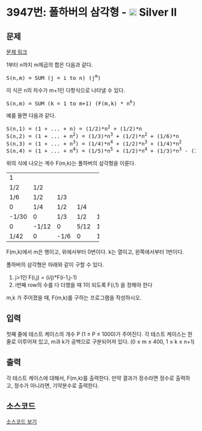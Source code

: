 # 3947번: 폴하버의 삼각형 - <img src="https://static.solved.ac/tier_small/9.svg" style="height:20px" /> Silver II

<!-- performance -->

<!-- 문제 제출 후 깃허브에 푸시를 했을 때 제출한 코드의 성능이 입력될 공간입니다.-->

<!-- end -->

## 문제

[문제 링크](https://boj.kr/3947)


<p>1부터 n까지 m제곱의 합은 다음과 같다.</p>

<pre>S(n,m) = SUM (j = i to n) (j<sup>m</sup>)</pre>

<p>이 식은 n의 차수가 m+1인 다항식으로 나타낼 수 있다.</p>

<pre>S(n,m) = SUM (k = 1 to m+1) (F(m,k) * n<sup>k</sup>)</pre>

<p>예를 들면 다음과 같다.</p>

<pre>S(n,1) = (1 + ... + n) = (1/2)*n<sup>2</sup> + (1/2)*n
S(n,2) = (1 + ... + n<sup>2</sup>) = (1/3)*n<sup>3</sup> + (1/2)*n<sup>2</sup> + (1/6)*n
S(n,3) = (1 + ... + n<sup>3</sup>) = (1/4)*n<sup>4</sup> + (1/2)*n<sup>3</sup> + (1/4)*n<sup>2</sup>
S(n,4) = (1 + ... + n<sup>4</sup>) = (1/5)*n<sup>5</sup> + (1/2)*n<sup>4</sup> + (1/3)*n<sup>3</sup> - (1/30)*n</pre>

<p>위의 식에 나오는 계수 F(m,k)는 폴하버의 삼각형을 이룬다.</p>

<table class="table table-bordered" style="width:49%">
<tbody>
<tr>
<td style="width:7%">1</td>
<td style="width:7%">&nbsp;</td>
<td style="width:7%">&nbsp;</td>
<td style="width:7%">&nbsp;</td>
<td style="width:7%">&nbsp;</td>
<td style="width:7%">&nbsp;</td>
<td style="width:7%">&nbsp;</td>
</tr>
<tr>
<td>1/2</td>
<td>1/2</td>
<td>&nbsp;</td>
<td>&nbsp;</td>
<td>&nbsp;</td>
<td>&nbsp;</td>
<td>&nbsp;</td>
</tr>
<tr>
<td>1/6</td>
<td>1/2</td>
<td>1/3</td>
<td>&nbsp;</td>
<td>&nbsp;</td>
<td>&nbsp;</td>
<td>&nbsp;</td>
</tr>
<tr>
<td>0</td>
<td>1/4</td>
<td>1/2</td>
<td>1/4</td>
<td>&nbsp;</td>
<td>&nbsp;</td>
<td>&nbsp;</td>
</tr>
<tr>
<td>-1/30</td>
<td>0</td>
<td>1/3</td>
<td>1/2</td>
<td>1/5</td>
<td>&nbsp;</td>
<td>&nbsp;</td>
</tr>
<tr>
<td>0</td>
<td>-1/12</td>
<td>0</td>
<td>5/12</td>
<td>1/2</td>
<td>1/6</td>
<td>&nbsp;</td>
</tr>
<tr>
<td>1/42</td>
<td>0</td>
<td>-1/6</td>
<td>0</td>
<td>1/2</td>
<td>1/2</td>
<td>1/7</td>
</tr>
</tbody>
</table>

<p>F(m,k)에서 m은 행이고, 위에서부터 0번이다. k는 열이고, 왼쪽에서부터 1번이다.</p>

<p>폴하버의 삼각형은 아래와 같이 구할 수 있다.</p>

<ol>
<li>j&gt;1인 F(i,j) = (i/j)*F(i-1,j-1)</li>
<li>i번째 row의 수를 다 더했을 때 1이 되도록 F(i,1) 을 정해야 한다</li>
</ol>

<p>m,k 가 주어졌을 때, F(m,k)를 구하는 프로그램을 작성하시오.</p>



## 입력


<p>첫째 줄에 테스트 케이스의 개수 P (1 ≤ P ≤ 1000)가 주어진다. 각 테스트 케이스는 한 줄로 이루어져 있고, m과 k가 공백으로 구분되어져 있다. (0 ≤ m ≤ 400, 1 ≤ k ≤ n+1)</p>



## 출력


<p>각 테스트 케이스에 대해서, F(m,k)를 출력한다. 만약 결과가 정수라면 정수로 출력하고, 정수가 아니라면, 기약분수로 출력한다.</p>



## 소스코드

[소스코드 보기](Main.java)